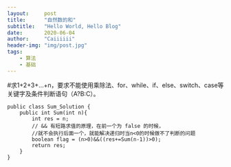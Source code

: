 ```yaml
---
layout:     post
title:      "自然数的和"
subtitle:   "Hello World, Hello Blog"
date:       2020-06-04
author:     "Caiiiiii"
header-img: "img/post.jpg"
tags:
    - 算法
    - 基础
---
```


#求1+2+3+...+n，要求不能使用乘除法、for、while、if、else、switch、case等关键字及条件判断语句（A?B:C）。

```
public class Sum_Solution {
    public int Sum(int n){
        int res = n;
        // && 有短路求值的原理，在前一个为 false 的时候，
        //就不会执行后面一个，就能解决递归时当n<0的时候做不了判断的问题
        boolean flag = (n>0)&&((res+=Sum(n-1))>0);
        return res;
    }
}
```

